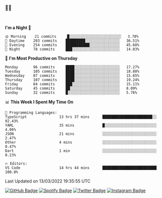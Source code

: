 ### 🤙🍺

<!-- <a href="https://github-readme-stats.vercel.app/api?username=hzak2xx&count_private=true&show_icons=true&theme=dracula">
  <img align="center" src="https://github-readme-stats.vercel.app/api?username=hzak2xx&count_private=true&show_icons=true&theme=dracula" />
</a>
</br> -->
</br>

<!--START_SECTION:waka-->
**I'm a Night 🦉** 

```text
🌞 Morning    21 commits     █░░░░░░░░░░░░░░░░░░░░░░░░   3.78% 
🌆 Daytime    203 commits    █████████░░░░░░░░░░░░░░░░   36.51% 
🌃 Evening    254 commits    ███████████░░░░░░░░░░░░░░   45.68% 
🌙 Night      78 commits     ███░░░░░░░░░░░░░░░░░░░░░░   14.03%

```
📅 **I'm Most Productive on Thursday** 

```text
Monday       96 commits     ████░░░░░░░░░░░░░░░░░░░░░   17.27% 
Tuesday      105 commits    ████░░░░░░░░░░░░░░░░░░░░░   18.88% 
Wednesday    87 commits     ████░░░░░░░░░░░░░░░░░░░░░   15.65% 
Thursday     107 commits    ████░░░░░░░░░░░░░░░░░░░░░   19.24% 
Friday       84 commits     ███░░░░░░░░░░░░░░░░░░░░░░   15.11% 
Saturday     45 commits     ██░░░░░░░░░░░░░░░░░░░░░░░   8.09% 
Sunday       32 commits     █░░░░░░░░░░░░░░░░░░░░░░░░   5.76%

```


📊 **This Week I Spent My Time On** 

```text
💬 Programming Languages: 
TypeScript               13 hrs 37 mins      ███████████████████████░░   92.43% 
YAML                     35 mins             █░░░░░░░░░░░░░░░░░░░░░░░░   4.06% 
JSON                     21 mins             ░░░░░░░░░░░░░░░░░░░░░░░░░   2.47% 
Other                    4 mins              ░░░░░░░░░░░░░░░░░░░░░░░░░   0.47% 
Dart                     1 min               ░░░░░░░░░░░░░░░░░░░░░░░░░   0.23%

🔥 Editors: 
VS Code                  14 hrs 44 mins      █████████████████████████   100.0%

```


 Last Updated on 13/03/2022 19:35:55 UTC
<!--END_SECTION:waka-->

[![GitHub Badge](https://img.shields.io/badge/GitHub-100000?style=for-the-badge&logo=github&logoColor=white)](https://github.com/hzak2xx)
[![Spotify Badge](https://img.shields.io/badge/Spotify-1ED760?&style=for-the-badge&logo=spotify&logoColor=white)](https://open.spotify.com/user/uf90s6sbbh75a1mt44clkhkvf)
[![Twitter Badge](https://img.shields.io/badge/Twitter-1DA1F2?style=for-the-badge&logo=twitter&logoColor=white)](https://twitter.com/hzak2xx)
[![Instagram Badge](https://img.shields.io/badge/Instagram-E4405F?style=for-the-badge&logo=instagram&logoColor=white)](https://www.instagram.com/hzak2xx/)
